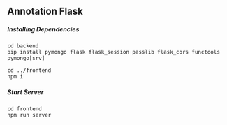 ## Annotation Flask

##### Installing Dependencies

    cd backend
    pip install pymongo flask flask_session passlib flask_cors functools pymongo[srv]

    cd ../frontend
    npm i

##### Start Server

    cd frontend
    npm run server
